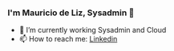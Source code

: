 ### I'm Mauricio de Liz, Sysadmin 👋

- 🔭 I’m currently working Sysadmin and Cloud
- 📫 How to reach me: [Linkedin](https://www.linkedin.com/in/mauricio-de-liz-43500b27/)

<!--
**mauriciodeliz/mauriciodeliz** is a ✨ _special_ ✨ repository because its `README.md` (this file) appears on your GitHub profile.

Here are some ideas to get you started:

- 🔭 I’m currently working on Cloud
- 🌱 I’m currently learning ...
- 👯 I’m looking to collaborate on ...
- 🤔 I’m looking for help with ...
- 💬 Ask me about
- 📫 How to reach me: ...
- 😄 Pronouns: ...
- ⚡ Fun fact: ...
-->
